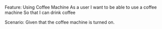 Feature: Using Coffee Machine
  As a user
  I want to be able to use a coffee machine
  So that I can drink coffee

Scenario: 
  Given that the coffee machine is turned on.